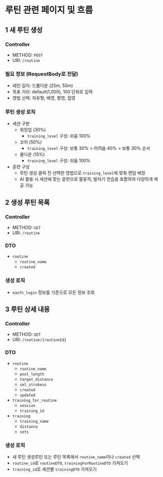 # 루틴 관련 페이지 및 흐름

## 1 새 루틴 생성

### Controller

- METHOD: `POST`
- URI: `/routine`

### 필요 정보 (RequestBody로 전달)

- 레인 길이: 드롭다운 (25m, 50m)
- 목표 거리: default(1,000), 100 단위로 입력
- 영법 선택: 자유형, 배영, 평영, 접영

### 루틴 생성 로직

- 세션 구분
    - 워밍업 (30%)
        - `training_level` 구성: 쉬움 100%
    - 코어 (50%)
        - `training_level` 구성: 보통 30% > 어려움 40% > 보통 30% 순서
    - 쿨다운 (15%)
        - `training_level` 구성: 쉬움 100%
- 훈련 구성
    - 루틴 생성 클릭 전 선택한 영법으로 `training_level`에 맞춰 랜덤 배정
    - AI 활용 시 세션에 맞는 훈련으로 팔동작, 발차기 연습을 포함하여 다양하게 제공 가능

## 2 생성 루틴 목록

### Controller

- METHOD: `GET`
- URI: `/routine`

### DTO

- `routine`
    - `routine_name`
    - `created`

### 생성 로직

- `oauth_login` 정보를 기준으로 모든 정보 조회

## 3 루틴 상세 내용

### Controller

- METHOD: `GET`
- URI: `/routine/{routineId}`

### DTO

- `routine`
    - `routine_name`
    - `pool_length`
    - `target_distance`
    - `sel_strokess`
    - `created`
    - `updated`
- `training_for_routine`
    - `session`
    - `training_id`
- `training`
    - `training_name`
    - `distance`
    - `sets`

### 생성 로직

- 새 루틴 생성루틴 또는 루틴 목록에서 `routine_name`이나 `created` 선택
- `routine_id`로 `routineDTO`, `trainingForRoutineDTO` 가져오기
- `training_id`로 세션별 `trainingDTO` 가져오기